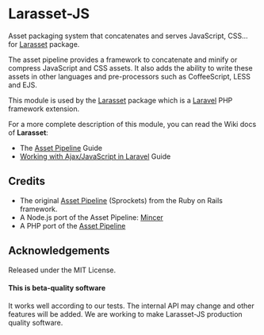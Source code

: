 Larasset-JS
===========

Asset packaging system that concatenates and serves JavaScript, CSS... for [Larasset](https://github.com/efficiently/larasset) package.

The asset pipeline provides a framework to concatenate and minify or compress
JavaScript and CSS assets. It also adds the ability to write these assets in
other languages and pre-processors such as CoffeeScript, LESS and EJS.

This module is used by the [Larasset](https://github.com/efficiently/larasset) package which is a [Laravel](http://laravel.com) PHP framework extension.

For a more complete description of this module, you can read the Wiki docs of **Larasset**:
* The [Asset Pipeline](https://github.com/efficiently/larasset/wiki/Asset-pipeline) Guide
* [Working with Ajax/JavaScript in Laravel](https://github.com/efficiently/larasset/wiki/Working-with-JavaScript-and-Larasset) Guide

Credits
-------

* The original [Asset Pipeline](https://github.com/rails/sprockets-rails) (Sprockets) from the Ruby on Rails framework.
* A Node.js port of the Asset Pipeline: [Mincer](https://github.com/nodeca/mincer)
* A  PHP port of the [Asset Pipeline](https://github.com/CodeSleeve/asset-pipeline)

Acknowledgements
----------------

Released under the MIT License.

#### This is beta-quality software
It works well according to our tests. The internal API may change and other features will be added.
We are working to make Larasset-JS production quality software.
